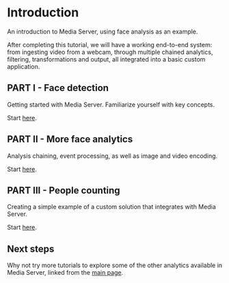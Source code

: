 # Introduction

An introduction to Media Server, using face analysis as an example.

After completing this tutorial, we will have a working end-to-end system: from ingesting video from a webcam, through multiple chained analytics, filtering, transformations and output, all integrated into a basic custom application.

## PART I - Face detection

Getting started with Media Server.  Familiarize yourself with key concepts.

Start [here](PART_I.md).

## PART II - More face analytics

Analysis chaining, event processing, as well as image and video encoding.

Start [here](PART_II.md).

## PART III - People counting

Creating a simple example of a custom solution that integrates with Media Server.

Start [here](PART_III.md).

## Next steps

Why not try more tutorials to explore some of the other analytics available in Media Server, linked from the [main page](../README.md).
